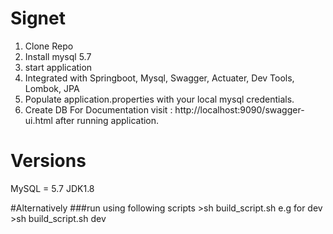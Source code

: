 # Signet

1) Clone Repo
2) Install mysql 5.7
3) start application
4) Integrated with Springboot, Mysql, Swagger, Actuater, Dev Tools, Lombok, JPA
5) Populate application.properties with your local mysql credentials.
6) Create DB
For Documentation visit : http://localhost:9090/swagger-ui.html after running application.
# Versions 
MySQL = 5.7 
JDK1.8

#Alternatively
	###run using following scripts
	>sh build_script.sh <profile>
	e.g for dev
	>sh build_script.sh dev